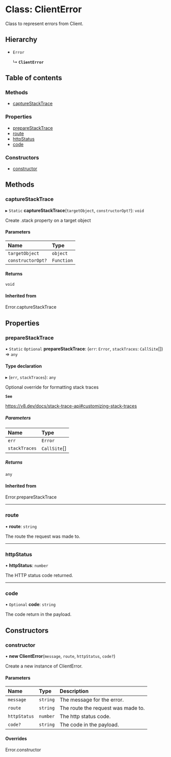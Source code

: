 # Class: ClientError

Class to represent errors from Client.

## Hierarchy

- `Error`

  ↳ **`ClientError`**

## Table of contents

### Methods

- [captureStackTrace](ClientError.md#capturestacktrace)

### Properties

- [prepareStackTrace](ClientError.md#preparestacktrace)
- [route](ClientError.md#route)
- [httpStatus](ClientError.md#httpstatus)
- [code](ClientError.md#code)

### Constructors

- [constructor](ClientError.md#constructor)

## Methods

### captureStackTrace

▸ `Static` **captureStackTrace**(`targetObject`, `constructorOpt?`): `void`

Create .stack property on a target object

#### Parameters

| Name | Type |
| :------ | :------ |
| `targetObject` | `object` |
| `constructorOpt?` | `Function` |

#### Returns

`void`

#### Inherited from

Error.captureStackTrace

## Properties

### prepareStackTrace

▪ `Static` `Optional` **prepareStackTrace**: (`err`: `Error`, `stackTraces`: `CallSite`[]) => `any`

#### Type declaration

▸ (`err`, `stackTraces`): `any`

Optional override for formatting stack traces

**`See`**

https://v8.dev/docs/stack-trace-api#customizing-stack-traces

##### Parameters

| Name | Type |
| :------ | :------ |
| `err` | `Error` |
| `stackTraces` | `CallSite`[] |

##### Returns

`any`

#### Inherited from

Error.prepareStackTrace

___

### route

• **route**: `string`

The route the request was made to.

___

### httpStatus

• **httpStatus**: `number`

The HTTP status code returned.

___

### code

• `Optional` **code**: `string`

The code return in the payload.

## Constructors

### constructor

• **new ClientError**(`message`, `route`, `httpStatus`, `code?`)

Create a new instance of ClientError.

#### Parameters

| Name | Type | Description |
| :------ | :------ | :------ |
| `message` | `string` | The message for the error. |
| `route` | `string` | The route the request was made to. |
| `httpStatus` | `number` | The http status code. |
| `code?` | `string` | The code in the payload. |

#### Overrides

Error.constructor
